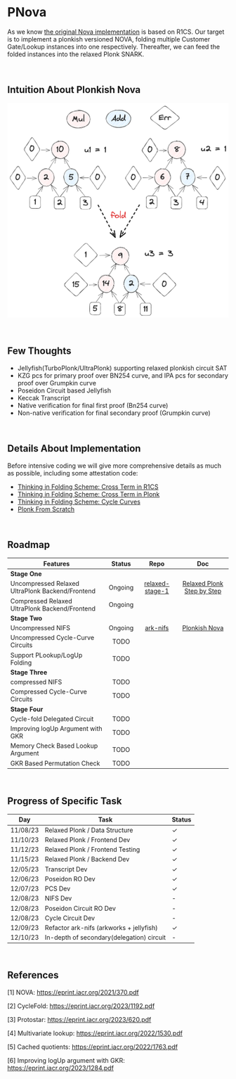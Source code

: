 # PNova

As we know [the original Nova implementation](https://github.com/microsoft/Nova)  is based on R1CS. Our target is to implement a plonkish versioned NOVA, folding multiple Customer Gate/Lookup instances into one respectively. Thereafter, we can feed the folded instances into the relaxed Plonk SNARK.

<br />

##  Intuition About Plonkish Nova
![Alt text](image-1.png)

<br />

## Few Thoughts
- Jellyfish(TurboPlonk/UltraPlonk) supporting relaxed plonkish circuit SAT
- KZG pcs for primary proof over BN254 curve, and IPA pcs for secondary proof over Grumpkin curve
- Poseidon Circuit based Jellyfish
- Keccak Transcript 
- Native verification for final first proof (Bn254 curve) 
- Non-native verification for final secondary proof (Grumpkin curve)

<br />

## Details About Implementation

Before intensive coding we will give more comprehensive details as much as possible, including some attestation code:
- [Thinking in Folding Scheme: Cross Term in R1CS](https://hackmd.io/@70xfCGp1QViTYYJh3AMrQg/BJZPMjIfT)
- [Thinking in Folding Scheme: Cross Term in Plonk](https://hackmd.io/@70xfCGp1QViTYYJh3AMrQg/SkDf2nIzp)
- [Thinking in Folding Scheme: Cycle Curves](https://hackmd.io/@70xfCGp1QViTYYJh3AMrQg/r1bN8nLMp)
- [Plonk From Scratch](https://hackmd.io/@70xfCGp1QViTYYJh3AMrQg/HJzwPUU7a)

<br />

## Roadmap

| Features                                         | Status  |                                      Repo                                      |                                        Doc                                        |
| ------------------------------------------------ | :-----: | :----------------------------------------------------------------------------: | :-------------------------------------------------------------------------------: |
| **Stage One**                                    |         |                                                                                |                                                                                   |
| Uncompressed Relaxed UltraPlonk Backend/Frontend | Ongoing | [relaxed-stage-1](https://github.com/ZKMod-Lab/jellyfish/tree/relaxed-stage-1) | [Relaxed Plonk Step by Step](https://hackmd.io/@70xfCGp1QViTYYJh3AMrQg/BkT0ayKmT) |
| Compressed Relaxed UltraPlonk Backend/Frontend   | Ongoing |                                                                                |                                                                                   |
| **Stage Two**                                    |         |                                                                                |                                                                                   |
| Uncompressed NIFS                                | Ongoing |          [ark-nifs](https://github.com/PayneJoe/PNova/tree/ark-nifs)           |       [Plonkish Nova](https://hackmd.io/@70xfCGp1QViTYYJh3AMrQg/rkJYGYm46)        |
| Uncompressed Cycle-Curve Circuits                |  TODO   |                                                                                |                                                                                   |
| Support PLookup/LogUp Folding                    |  TODO   |                                                                                |                                                                                   |
| **Stage Three**                                  |         |                                                                                |                                                                                   |
| compressed NIFS                                  |  TODO   |                                                                                |                                                                                   |
| Compressed Cycle-Curve Circuits                  |  TODO   |                                                                                |                                                                                   |
| **Stage Four**                                   |         |                                                                                |                                                                                   |
| Cycle-fold Delegated Circuit                     |  TODO   |                                                                                |                                                                                   |
| Improving logUp Argument with GKR                |  TODO   |                                                                                |                                                                                   |
| Memory Check Based Lookup Argument               |  TODO   |                                                                                |                                                                                   |
| GKR Based Permutation Check                      |  TODO   |                                                                                |                                                                                   |
<br />

## Progress of Specific Task
| Day      | Task                                      | Status       |
| -------- | ----------------------------------------- | ------------ |
| 11/08/23 | Relaxed Plonk / Data Structure            | $\checkmark$ |
| 11/10/23 | Relaxed Plonk / Frontend Dev              | $\checkmark$ |
| 11/12/23 | Relaxed Plonk / Frontend Testing          | $\checkmark$ |
| 11/15/23 | Relaxed Plonk / Backend Dev               | $\checkmark$ |
| 12/05/23 | Transcript Dev                            | $\checkmark$ |
| 12/06/23 | Poseidon RO Dev                           | $\checkmark$ |
| 12/07/23 | PCS Dev                                   | $\checkmark$ |
| 12/08/23 | NIFS Dev                                  | -            |
| 12/08/23 | Poseidon Circuit RO Dev                   | -            |
| 12/08/23 | Cycle Circuit Dev                         | -            |
| 12/09/23 | Refactor ark-nifs (arkworks + jellyfish)  | $\checkmark$ |
| 12/10/23 | In-depth of secondary(delegation) circuit | -            |

<br />

## References
[1] NOVA: https://eprint.iacr.org/2021/370.pdf

[2] CycleFold: https://eprint.iacr.org/2023/1192.pdf

[3] Protostar: https://eprint.iacr.org/2023/620.pdf

[4] Multivariate lookup: https://eprint.iacr.org/2022/1530.pdf

[5] Cached quotients: https://eprint.iacr.org/2022/1763.pdf

[6] Improving logUp argument with GKR: https://eprint.iacr.org/2023/1284.pdf